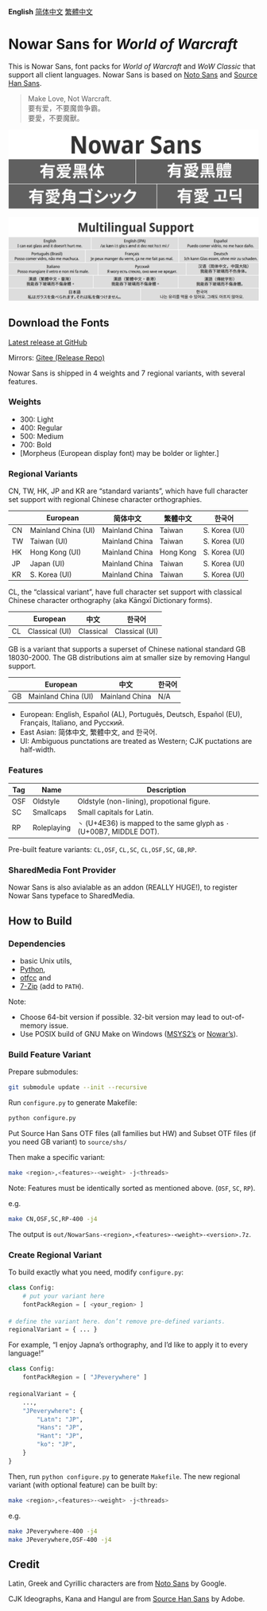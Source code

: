 **English** [简体中文](README-Hans.md) [繁體中文](README-Hant.md)

# Nowar Sans for _World of Warcraft_

This is Nowar Sans, font packs for _World of Warcraft_ and _WoW Classic_ that support all client languages. Nowar Sans is based on [Noto Sans](https://github.com/googlei18n/noto-fonts) and [Source Han Sans](https://github.com/adobe-fonts/source-han-sans).

> Make Love, Not Warcraft.<br>
> 要有爱，不要魔兽争霸。<br>
> 要愛，不要魔獸。

![Nowar Sans](poster/heading.png)

![Multilingual support](poster/multilingual.png)

## Download the Fonts

[Latest release at GitHub](https://github.com/nowar-fonts/Nowar-Sans/releases)

Mirrors: [Gitee (Release Repo)](https://gitee.com/nowar-fonts/Nowar-Sans)

Nowar Sans is shipped in 4 weights and 7 regional variants, with several features.

### Weights

* 300: Light
* 400: Regular
* 500: Medium
* 700: Bold
* [Morpheus (European display font) may be bolder or lighter.]

### Regional Variants

CN, TW, HK, JP and KR are “standard variants”, which have full character set support with regional Chinese character orthographies.

|    | European            | 简体中文       | 繁體中文  | 한국어        |
| -- | ------------------- | -------------- | --------- | ------------- |
| CN | Mainland China (UI) | Mainland China | Taiwan    | S. Korea (UI) |
| TW | Taiwan (UI)         | Mainland China | Taiwan    | S. Korea (UI) |
| HK | Hong Kong (UI)      | Mainland China | Hong Kong | S. Korea (UI) |
| JP | Japan (UI)          | Mainland China | Taiwan    | S. Korea (UI) |
| KR | S. Korea (UI)       | Mainland China | Taiwan    | S. Korea (UI) |

CL, the “classical variant”, have full character set support with classical Chinese character orthography (aka Kāngxī Dictionary forms).

|     | European       | 中文      | 한국어         |
| --- | -------------- | --------- | -------------- |
| CL  | Classical (UI) | Classical | Classical (UI) |

GB is a variant that supports a superset of Chinese national standard GB 18030-2000. The GB distributions aim at smaller size by removing Hangul support.

|    | European            | 中文           | 한국어 |
| -- | ------------------- | -------------- | ------ |
| GB | Mainland China (UI) | Mainland China | N/A    |

* European: English, Español (AL), Português, Deutsch, Español (EU), Français, Italiano, and Русский.
* East Asian: 简体中文, 繁體中文, and 한국어.
* UI: Ambiguous punctations are treated as Western; CJK puctations are half-width.

### Features

| Tag | Name        | Description                                                            |
| --- | ----------- | ---------------------------------------------------------------------- |
| OSF | Oldstyle    | Oldstyle (non-lining), propotional figure.                             |
| SC  | Smallcaps   | Small capitals for Latin.                          |
| RP  | Roleplaying | `丶` (U+4E36) is mapped to the same glyph as `·` (U+00B7, MIDDLE DOT). |

Pre-built feature variants: `CL,OSF`, `CL,SC`, `CL,OSF,SC`, `GB,RP`.

### SharedMedia Font Provider

Nowar Sans is also avialable as an addon (REALLY HUGE!), to register Nowar Sans typeface to SharedMedia.

## How to Build

### Dependencies

+ basic Unix utils,
+ [Python](https://www.python.org/),
+ [otfcc](https://github.com/caryll/otfcc) and
+ [7-Zip](https://www.7-zip.org/) (add to `PATH`).

Note:
+ Choose 64-bit version if possible. 32-bit version may lead to out-of-memory issue.
+ Use POSIX build of GNU Make on Windows ([MSYS2’s](https://www.msys2.org) or [Nowar’s](https://github.com/nowar-fonts/Toolchain-Windows-Build)).

### Build Feature Variant

Prepare submodules:
```bash
git submodule update --init --recursive
```

Run `configure.py` to generate Makefile:
```bash
python configure.py
```

Put Source Han Sans OTF files (all families but HW) and Subset OTF files (if you need GB variant) to `source/shs/`

Then make a specific variant:
```bash
make <region>,<features>-<weight> -j<threads>
```
Note: Features must be identically sorted as mentioned above. (`OSF`, `SC`, `RP`).

e.g.
```bash
make CN,OSF,SC,RP-400 -j4
```

The output is `out/NowarSans-<region>,<features>-<weight>-<version>.7z`.

### Create Regional Variant

To build exactly what you need, modify `configure.py`:
```python
class Config:
    # put your variant here
    fontPackRegion = [ <your_region> ]

# define the variant here. don’t remove pre-defined variants.
regionalVariant = { ... }
```

For example, “I enjoy Japna’s orthography, and I’d like to apply it to every language!”
```python
class Config:
    fontPackRegion = [ "JPeverywhere" ]

regionalVariant = {
	...,
    "JPeverywhere": {
        "Latn": "JP",
        "Hans": "JP",
        "Hant": "JP",
        "ko": "JP",
    }
}
```

Then, run `python configure.py` to generate `Makefile`. The new regional variant (with optional feature) can be built by:
```bash
make <region>,<features>-<weight> -j<threads>
```
e.g.
```bash
make JPeverywhere-400 -j4
make JPeverywhere,OSF-400 -j4
```

## Credit

Latin, Greek and Cyrillic characters are from [Noto Sans](https://github.com/googlei18n/noto-fonts) by Google.

CJK Ideographs, Kana and Hangul are from [Source Han Sans](https://github.com/adobe-fonts/source-han-sans) by Adobe.
